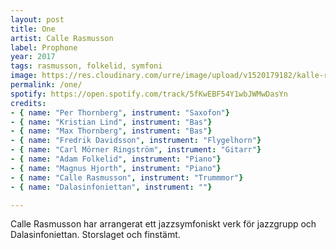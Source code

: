 ```yaml
---
layout: post
title: One
artist: Calle Rasmusson
label: Prophone
year: 2017
tags: rasmusson, folkelid, symfoni
image: https://res.cloudinary.com/urre/image/upload/v1520179182/kalle-rasmusson-one_xgqgh3_agot49.jpg
permalink: /one/
spotify: https://open.spotify.com/track/5fKwEBF54Y1wbJWMwDasYn
credits:
- { name: "Per Thornberg", instrument: "Saxofon"}
- { name: "Kristian Lind", instrument: "Bas"}
- { name: "Max Thornberg", instrument: "Bas"}
- { name: "Fredrik Davidsson", instrument: "Flygelhorn"}
- { name: "Carl Mörner Ringström", instrument: "Gitarr"}
- { name: "Adam Folkelid", instrument: "Piano"}
- { name: "Magnus Hjorth", instrument: "Piano"}
- { name: "Calle Rasmusson", instrument: "Trummmor"}
- { name: "Dalasinfoniettan", instrument: ""}

---
```


Calle Rasmusson har arrangerat ett jazzsymfoniskt verk för jazzgrupp och Dalasinfoniettan. Storslaget och finstämt.
